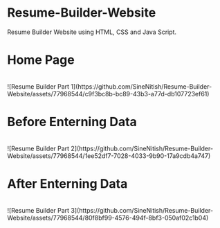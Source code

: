 # Resume-Builder-Website
Resume Builder Website using HTML, CSS and Java Script.
<br>
<h1> Home Page </h1>
<br>
![Resume Builder Part 1](https://github.com/SineNitish/Resume-Builder-Website/assets/77968544/c9f3bc8b-bc89-43b3-a77d-db107723ef61)
<br>
<h1> Before Enterning Data </h1>
<br>
![Resume Builder Part 2](https://github.com/SineNitish/Resume-Builder-Website/assets/77968544/1ee52df7-7028-4033-9b90-17a9cdb4a747)
<br>
<h1> After Enterning Data </h1>
<br>
![Resume Builder Part 3](https://github.com/SineNitish/Resume-Builder-Website/assets/77968544/80f8bf99-4576-494f-8bf3-050af02c1b04)
<br>
